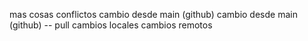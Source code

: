 mas cosas
conflictos
cambio desde main (github)
cambio desde main (github) -- pull
cambios locales
cambios remotos
